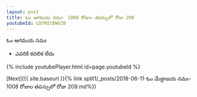 ```yaml
---
layout: post
title: ఓం ఆగమయ నమః- 1008 రోజుల తపస్సులో రోజు 200
youtubeId: LD7MItBWVZ0
---
```

 
 
 ఓం ఆగమయ నమః  
 
 -  ఎవరికి కదలిక లేదు 
 
  
 
  
 
 
 
 
 
 


{% include youtubePlayer.html id=page.youtubeId %}
 
[Next]({{ site.baseurl }}{% link  split1/_posts/2018-06-11-ఓం మేడ్రాజయ నమః- 1008 రోజుల తపస్సులో రోజు 209.md%})
 
